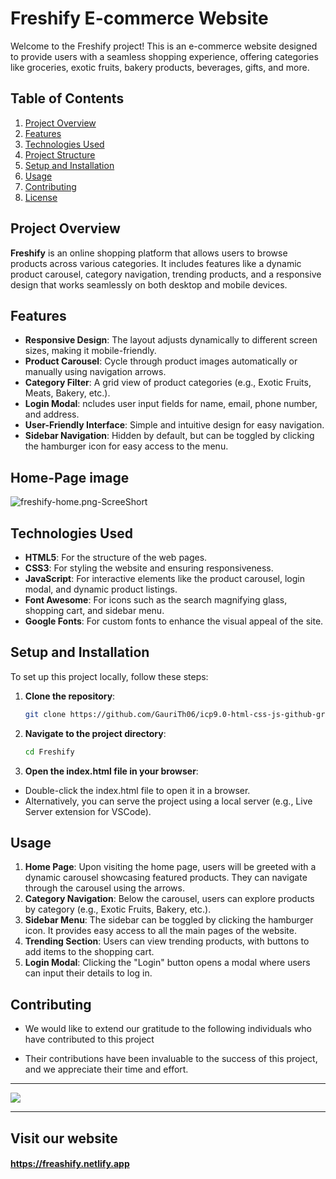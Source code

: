 # Freshify E-commerce Website

Welcome to the Freshify project! This is an e-commerce website designed to provide users with a seamless shopping experience, offering categories like groceries, exotic fruits, bakery products, beverages, gifts, and more.

## Table of Contents

1. [Project Overview](#project-overview)
2. [Features](#features)
3. [Technologies Used](#technologies-used)
4. [Project Structure](#project-structure)
5. [Setup and Installation](#setup-and-installation)
6. [Usage](#usage)
7. [Contributing](#contributing)
8. [License](#license)


## Project Overview

<b>Freshify</b> is an online shopping platform that allows users to browse products across various categories. It includes features like a dynamic product carousel, category navigation, trending products, and a responsive design that works seamlessly on both desktop and mobile devices.


## Features

- **Responsive Design**: The layout adjusts dynamically to different screen sizes, making it mobile-friendly.
- **Product Carousel**: Cycle through product images automatically or manually using navigation arrows.
- **Category Filter**: A grid view of product categories (e.g., Exotic Fruits, Meats, Bakery, etc.).
- **Login Modal**: ncludes user input fields for name, email, phone number, and address.
- **User-Friendly Interface**: Simple and intuitive design for easy navigation.
- **Sidebar Navigation**: Hidden by default, but can be toggled by clicking the hamburger icon for easy access to the menu.

## Home-Page image
<img src="./img/freshify-home.png" alt="freshify-home.png-ScreeShort"/>


## Technologies Used


- **HTML5**: For the structure of the web pages.
- **CSS3**: For styling the website and ensuring responsiveness.
- **JavaScript**: For interactive elements like the product carousel, login modal, and dynamic product listings.
- **Font Awesome**: For icons such as the search magnifying glass, shopping cart, and sidebar menu.
- **Google Fonts**: For custom fonts to enhance the visual appeal of the site.




## Setup and Installation

To set up this project locally, follow these steps:

1. **Clone the repository**:

   ```bash
   git clone https://github.com/GauriTh06/icp9.0-html-css-js-github-group-project-3

2. **Navigate to the project directory**: 

   ```bash
   cd Freshify

3. **Open the index.html file in your browser**:

- Double-click the index.html file to open it in a browser.
- Alternatively, you can serve the project using a local server (e.g., Live Server extension for VSCode).

## Usage

1. **Home Page**: Upon visiting the home page, users will be greeted with a dynamic carousel showcasing featured products. They can navigate through the carousel using the arrows.
2. **Category Navigation**: Below the carousel, users can explore products by category (e.g., Exotic Fruits, Bakery, etc.).
3. **Sidebar Menu**: The sidebar can be toggled by clicking the hamburger icon. It provides easy access to all the main pages of the website.
4. **Trending Section**: Users can view trending products, with buttons to add items to the shopping cart.
5. **Login Modal**: Clicking the "Login" button opens a modal where users can input their details to log in.



## Contributing

-  We would like to extend our gratitude to the following individuals who have contributed to this project

- Their contributions have been invaluable to the success of this project, and we appreciate their time and effort.

---


 <a href="https://github.com/GauriTh06/icp9.0-html-css-js-github-group-project-3/graphs/contributors">
  <img src="https://contrib.rocks/image?repo=GauriTh06/icp9.0-html-css-js-github-group-project-3" />
</a>


---



 ## Visit our website
 #### https://freashify.netlify.app
